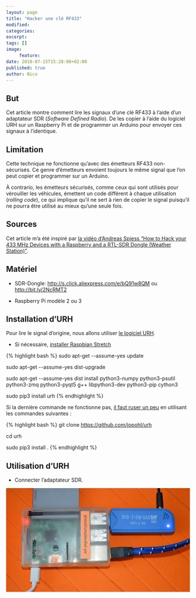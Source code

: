 ```yaml
---
layout: page
title: "Hacker une clé RF433"
modified:
categories:
excerpt:
tags: []
image:
     feature:
date: 2018-07-15T15:28:00+02:00
published: true
author: Nico
---
```




## But

Cet article montre comment lire les signaux d’une clé RF433 à l’aide d’un adaptateur SDR (*Software Defined Radio*). De les copier à l’aide du logiciel URH sur un Raspberry Pi et de programmer un Arduino pour envoyer ces signaux à l’identique.

## Limitation

Cette technique ne fonctionne qu’avec des émetteurs RF433 non-sécurisés. Ce genre d’émetteurs envoient toujours le même signal que l’on peut copier et programmer sur un Arduino.

À contrario, les émetteurs sécurisés, comme ceux qui sont utilisés pour vérouiller les véhicules, émettent un code différent à chaque utilisation (*rolling code*), ce qui implique qu’il ne sert à rien de copier le signal puisqu’il ne pourra être utilisé au mieux qu’une seule fois.

## Sources

Cet article m’a été inspiré par [la vidéo d’Andreas Spiess “How to Hack your 433 MHz Devices with a Raspberry and a RTL-SDR Dongle (Weather Station)”][Video Andreas].

## Matériel

- SDR-Dongle: http://s.click.aliexpress.com/e/bQ91w8QM ou http://bit.ly/2NcRMT2

- Raspberry Pi modèle 2 ou 3

## Installation d’URH

Pour lire le signal d’origine, nous allons utiliser [le logiciel URH][URH GitHub].

- Si nécessaire, [installer Raspbian Stretch][installer Raspbian Stretch]


{% highlight bash %}
sudo apt-get --assume-yes update

sudo apt-get --assume-yes dist-upgrade

sudo apt-get --assume-yes dist install python3-numpy python3-psutil python3-zmq python3-pyqt5 g++ libpython3-dev python3-pip cython3

sudo pip3 install urh
{% endhighlight %}

Si la dernière commande ne fonctionne pas, [il faut ruser un peu][truc install URH] en utilisant les commandes suivantes :

{% highlight bash %}
git clone https://github.com/jopohl/urh

cd urh

sudo pip3 install .
{% endhighlight %}

## Utilisation d’URH

- Connecter l’adaptateur SDR.

[![Raspberry Pi avec dongle SDR][image-1]][image-1]






[Video Andreas]: https://www.youtube.com/watch?v=L0fSEbGEY-Q

[URH GitHub]: https://github.com/jopohl/urh

[installer Raspbian Stretch]: [https://ouilogique.com/installer-raspian-stretch/]

[truc install URH]: https://github.com/jopohl/urh/issues/502

[image-1]: ../../files/2018-07-15-hacker-une-cle-rf433/hacker-une-cle-rf433-001.jpg

